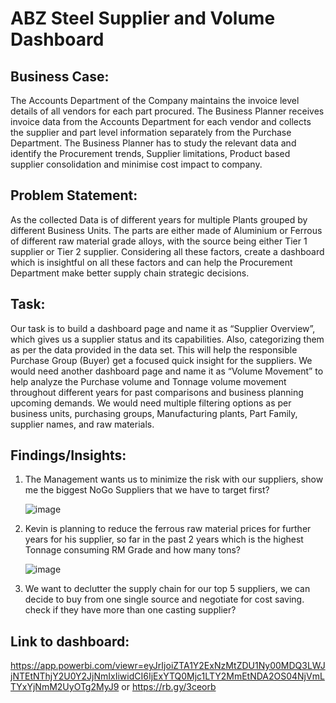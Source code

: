 # ABZ Steel Supplier and Volume Dashboard

## Business Case: 

The Accounts Department of the Company maintains the invoice level details of all vendors for each part procured. The Business Planner receives invoice data from the Accounts Department for each vendor and collects the supplier and part level information separately from the Purchase Department. The Business Planner has to study the relevant data and identify the Procurement trends, Supplier limitations, Product based supplier consolidation and minimise cost impact to company.

## Problem Statement: 

As the collected Data is of different years for multiple Plants grouped by different Business Units. The parts are either made of Aluminium or Ferrous of different raw material grade alloys, with the source being either Tier 1 supplier or Tier 2 supplier. Considering all these factors, create a dashboard which is insightful on all these factors and can help the Procurement Department make better supply chain strategic decisions.

## Task:

Our task is to build a dashboard page and name it as “Supplier Overview”, which gives us a supplier status and its capabilities. Also, categorizing them as per the data provided in the data set. This will help the responsible Purchase Group (Buyer) get a focused quick insight for the suppliers. We would need another dashboard page and name it as “Volume Movement” to help analyze the Purchase volume and Tonnage volume movement throughout different years for past comparisons and business planning upcoming demands. We would need multiple filtering options as per business units, purchasing groups, Manufacturing plants, Part Family, supplier names, and raw materials.

## Findings/Insights:

1. The Management wants us to minimize the risk with our suppliers, show me the biggest NoGo Suppliers that we have to target first?

   ![image](https://github.com/atul139/Projects-Portfolio/assets/121300861/4c5df9ae-9ebb-4eae-94a5-81336b57c368)


2. Kevin is planning to reduce the ferrous raw material prices for further years for his supplier, so far in the past 2 years which is the highest Tonnage consuming RM Grade and how many tons?

   ![image](https://github.com/atul139/Projects-Portfolio/assets/121300861/9245d6ef-8d17-4a6a-8732-778cbd566b53)


3. We want to declutter the supply chain for our top 5 suppliers, we can decide to buy from one single source and negotiate for cost 
   saving. check if they have more than one casting supplier?   

## Link to dashboard:
https://app.powerbi.com/viewr=eyJrIjoiZTA1Y2ExNzMtZDU1Ny00MDQ3LWJjNTEtNThjY2U0Y2JjNmIxIiwidCI6IjExYTQ0Mjc1LTY2MmEtNDA2OS04NjVmLTYxYjNmM2UyOTg2MyJ9
or
https://rb.gy/3ceorb
